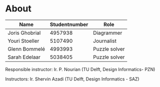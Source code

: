 # About


| Name           | Studentnumber | Role          |
| -----------    | -----------   | -----------   |
| Joris Ghobrial | 4957938       | Diagrammer    |
| Youri Stoeller | 5107490       | Journalist    |
| Glenn Bommelé  | 4993993       | Puzzle solver |
| Sarah Edelaar  | 5038405       | Puzzle solver |

Responsible instructor:
Ir. P. Nourian (TU Delft, Design Informatics- PZN)

Instructors:
Ir. Shervin Azadi (TU Delft, Design Informatics - SAZ)